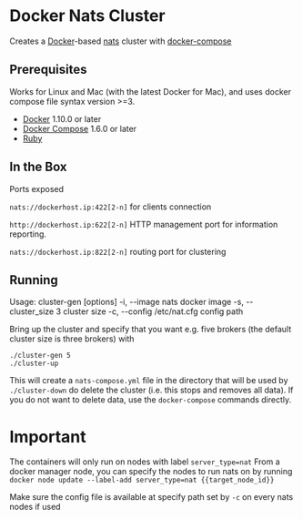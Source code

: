 # Docker Nats Cluster

Creates a [Docker](https://www.docker.com)-based [nats](https://nats.io/)
cluster with [docker-compose](https://docs.docker.com/compose)

## Prerequisites

Works for Linux and Mac (with the latest Docker for Mac), and uses docker
compose file syntax version >=3.

-   [Docker](https://www.docker.com) 1.10.0 or later
-   [Docker Compose](https://docs.docker.com/compose) 1.6.0 or later
-   [Ruby](https://www.ruby-lang.org)

## In the Box

Ports exposed

`nats://dockerhost.ip:422[2-n]` for clients connection

`http://dockerhost.ip:622[2-n]` HTTP management port for information reporting.

`nats://dockerhost.ip:822[2-n]` routing port for clustering

## Running

Usage: cluster-gen [options]
    -i, --image nats                 docker image
    -s, --cluster_size 3             cluster size
    -c, --config /etc/nat.cfg        config path

Bring up the cluster and specify that you want e.g. five brokers (the default
cluster size is three brokers) with

```
./cluster-gen 5
./cluster-up
```

This will create a `nats-compose.yml` file in the directory that will be used
by `./cluster-down` do delete the cluster (i.e. this stops and removes all data).
If you do not want to delete data, use the `docker-compose` commands directly.

# Important

The containers will only run on nodes with label `server_type=nat`
From a docker manager node, you can specify the nodes to run nats on by running
`docker node update --label-add server_type=nat {{target_node_id}}`

Make sure the config file is available at specify path set by `-c` on every nats nodes if used
